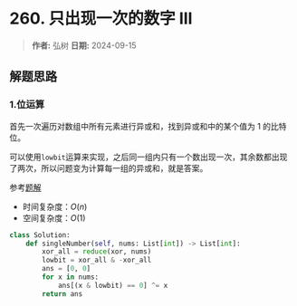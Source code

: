 # 260. 只出现一次的数字 III

> **作者:** 弘树
> **日期:** 2024-09-15

## 解题思路
### 1.位运算

首先一次遍历对数组中所有元素进行异或和，找到异或和中的某个值为 1 的比特位。

可以使用`lowbit`运算来实现，之后同一组内只有一个数出现一次，其余数都出现了两次，所以问题变为计算每一组的异或和，就是答案。

参考[题解](https://leetcode.cn/problems/single-number-iii/solutions/2484352/tu-jie-yi-zhang-tu-miao-dong-zhuan-huan-np9d2)

- 时间复杂度：$O(n)$
- 空间复杂度：$O(1)$

```Python
class Solution:
    def singleNumber(self, nums: List[int]) -> List[int]:
        xor_all = reduce(xor, nums)
        lowbit = xor_all & -xor_all
        ans = [0, 0]
        for x in nums:
            ans[(x & lowbit) == 0] ^= x
        return ans
```